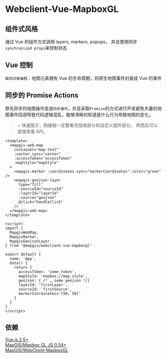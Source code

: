 # Webclient-Vue-MapboxGL

## 组件式风格

通过 Vue 的组件方式调用 layers, markers, popups， 并且使用同步`synchronized props`来控制状态

## Vue 控制

`面向对象编程`：地图元素拥有 Vue 的生命周期，将原生地图事件封装成 Vue 的事件

## 同步的 Promise Actions

原先异步的地图操作变成`同步操作`，并且采取`Promise`的方式进行开发避免大量的地图事件回调导致代码逻辑混乱，能够清晰的知道是什么行为导致地图的变化。

> ~ 快速提示，刚接触一定要看完指南部分和自定义插件部分。 熟悉后可以直接查看 API。

```vue
<template>
  <mapgis-web-map
    container="map-test"
    :center.sync="center"
    :accessToken="accessToken"
    :mapStyle="mapStyle"
  >
    <mapgis-marker :coordinates.sync="markerCoordinates" color="green" />
    <mapgis-geojson-layer
      type="fill"
      :sourceId="sourceId"
      :layerId="layerId"
      :source="geojson"
      @click="handleClick"
    />
  </mapgis-web-map>
</template>

<script>
import {
  MapgisWebMap,
  MapgisMarker,
  MapgisGeojsonLayer
} from '@mapgis/webclient-vue-mapboxgl'

export default {
  name: 'App',
  data() {
    return {
      accessToken: 'some_token',
      mapStyle: 'mapbox://map_style',
      geojson: { /* … some geojson */}
      layerId: 'firstLayer',
      sourceId: 'firstSource',
      markerCoordinates='[50, 50]'
    }
  }
}
</script>
```

## 依赖

[Vue.js 2.5+](https://github.com/vuejs/vue)  
[MapGIS/Mapbox GL JS 0.54+](https://github.com/mapbox/mapbox-gl-js)  
[MapGIS/WebClient-MapboxGL](https://github.com/mapbox/mapbox-gl-js)
